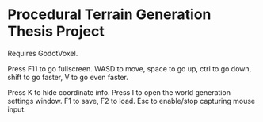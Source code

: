 # Procedural Terrain Generation Thesis Project

Requires GodotVoxel.

Press F11 to go fullscreen. WASD to move, space to go up, ctrl to go down, shift to go faster, V to go even faster.

Press K to hide coordinate info. Press I to open the world generation settings window. F1 to save, F2 to load. Esc to enable/stop capturing mouse input.